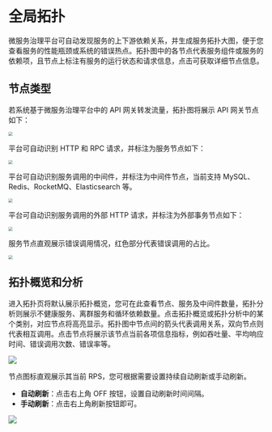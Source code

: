# 全局拓扑

微服务治理平台可自动发现服务的上下游依赖关系，并生成服务拓扑大图，便于您查看服务的性能瓶颈或系统的错误热点。拓扑图中的各节点代表服务组件或服务的依赖项，且节点上标注有服务的运行状态和请求信息，点击可获取详细节点信息。  

## 节点类型

若系统基于微服务治理平台中的 API 网关转发流量，拓扑图将展示 API 网关节点如下：

<img src="http://terminus-paas.oss-cn-hangzhou.aliyuncs.com/paas-doc/2021/12/31/a017e07d-798f-4e33-9675-0a491ef41a7f.png" style="zoom:50%" />

平台可自动识别 HTTP 和 RPC 请求，并标注为服务节点如下：

<img src="http://terminus-paas.oss-cn-hangzhou.aliyuncs.com/paas-doc/2021/12/31/0902d2d5-e8bf-438f-bfdb-fc3aa76fa78b.png" style="zoom:50%" />

平台可自动识别服务调用的中间件，并标注为中间件节点，当前支持 MySQL、Redis、RocketMQ、Elasticsearch 等。

<img src="http://terminus-paas.oss-cn-hangzhou.aliyuncs.com/paas-doc/2021/12/31/891ff8cb-1ac9-4970-b11c-54afc4eb6d1f.png" style="zoom:50%" />

平台可自动识别服务调用的外部 HTTP 请求，并标注为外部事务节点如下：

<img src="http://terminus-paas.oss-cn-hangzhou.aliyuncs.com/paas-doc/2021/12/31/6784de08-c803-4996-bc8b-b570340ce878.png" style="zoom:50%" />

服务节点直观展示错误调用情况，红色部分代表错误调用的占比。

<img src="http://terminus-paas.oss-cn-hangzhou.aliyuncs.com/paas-doc/2021/12/31/09dd07af-d7a3-445a-ae87-edcf31511d2e.png" style="zoom:50%" />

## 拓扑概览和分析

进入拓扑页将默认展示拓扑概览，您可在此查看节点、服务及中间件数量，拓扑分析则展示不健康服务、离群服务和循环依赖数量。点击拓扑概览或拓扑分析中的某个类别，对应节点将高亮显示。拓扑图中节点间的箭头代表调用关系，双向节点则代表相互调用。点击节点将展示该节点当前各项信息指标，例如吞吐量、平均响应时间、错误调用次数、错误率等。

![](http://terminus-paas.oss-cn-hangzhou.aliyuncs.com/paas-doc/2021/12/31/c9d603f1-80fd-4335-852b-d1f1138a8783.png)

节点图标直观展示其当前 RPS，您可根据需要设置持续自动刷新或手动刷新。

* **自动刷新**：点击右上角 OFF 按钮，设置自动刷新时间间隔。
* **手动刷新**：点击右上角刷新按钮即可。

![](http://terminus-paas.oss-cn-hangzhou.aliyuncs.com/paas-doc/2021/12/31/1c09642a-6a24-4796-a3f4-e81af046134e.png)
